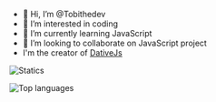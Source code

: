 - 👋 Hi, I’m @Tobithedev
- 👀 I’m interested in coding
- 🌱 I’m currently learning JavaScript
- 💞️ I’m looking to collaborate on JavaScript project
- I'm the creator of [DativeJs](https://dativejs.js.org)


![Statics](https://github-readme-stats.vercel.app/api?username=Tobithedev)

![Top languages](https://github-readme-stats.vercel.app/api/top-langs/?username=tobithedev)
<!---
Tobithedev/Tobithedev is a ✨ special ✨ repository because its `README.md` (this file) appears on your GitHub profile.
You can click the Preview link to take a look at your changes.
--->
